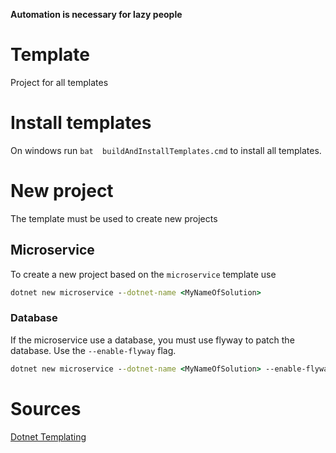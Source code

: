 **Automation is necessary for lazy people**

# Template
Project for all templates

# Install templates
On windows run ``` bat 
buildAndInstallTemplates.cmd ``` to install all templates.

# New project
The template must be used to create new projects

## Microservice
To create a new project based on the ```microservice``` template use  

```bat
dotnet new microservice --dotnet-name <MyNameOfSolution>
``` 

### Database
If the microservice use a database, you must use flyway to patch the database. Use the ```--enable-flyway``` flag.

```bat
dotnet new microservice --dotnet-name <MyNameOfSolution> --enable-flyway
```

# Sources
[Dotnet Templating](https://github.com/dotnet/templating/wiki)